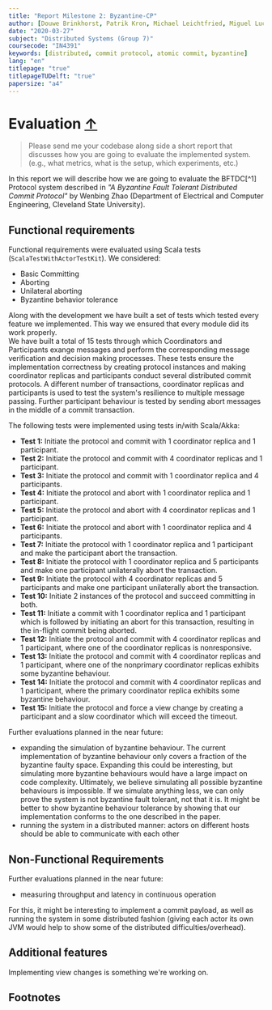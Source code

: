 ```yaml
---
title: "Report Milestone 2: Byzantine-CP"
author: [Douwe Brinkhorst, Patrik Kron, Michael Leichtfried, Miguel Lucas]
date: "2020-03-27"
subject: "Distributed Systems (Group 7)"
coursecode: "IN4391"
keywords: [distributed, commit protocol, atomic commit, byzantine]
lang: "en"
titlepage: "true"
titlepageTUDelft: "true"
papersize: "a4"
---
```


# Evaluation [&uarr;](./../README.md)

>Please send me your codebase along side a short report that discusses how you are going to evaluate the implemented system. (e.g., what metrics, what is the setup, which experiments, etc.)

In this report we will describe how we are going to evaluate the BFTDC[^1] Protocol system described in *"A Byzantine Fault Tolerant Distributed Commit Protocol"* by Wenbing Zhao (Department of Electrical and Computer Engineering, Cleveland State University).

## Functional requirements

Functional requirements were evaluated using Scala tests (```ScalaTestWithActorTestKit```). We considered:

- Basic Committing
- Aborting
- Unilateral aborting
- Byzantine behavior tolerance

Along with the development we have built a set of tests which tested every feature we implemented. This way we ensured that every module did its work properly.  
We have built a total of 15 tests through which Coordinators and Participants exange messages and perform the corresponding message verification and decision making processes. These tests ensure the implementation correctness by creating protocol instances and making coordinator replicas and participants conduct several distributed commit protocols. A different number of transactions, coordinator replicas and participants is used to test  the system's resilience to multiple message passing. Further participant behaviour is tested by sending abort messages in the middle of a commit transaction.

The following tests were implemented using tests in/with Scala/Akka:

- **Test 1:** Initiate the protocol and commit with 1 coordinator replica and 1 participant.  
- **Test 2:** Initiate the protocol and commit with 4 coordinator replicas and 1 participant.  
- **Test 3:** Initiate the protocol and commit with 1 coordinator replica and 4 participants.  
- **Test 4:** Initiate the protocol and abort with 1 coordinator replica and 1 participant.  
- **Test 5:** Initiate the protocol and abort with 4 coordinator replicas and 1 participant.  
- **Test 6:** Initiate the protocol and abort with 1 coordinator replica and 4 participants.  
- **Test 7:** Initiate the protocol with 1 coordinator replica and 1 participant and make the participant abort the transaction.  
- **Test 8:** Initiate the protocol with 1 coordinator replica and 5 participants and make one participant unilaterally abort the transaction.  
- **Test 9:**  Initiate the protocol with 4 coordinator replicas and 5 participants and make one participant unilaterally abort the transaction.  
- **Test 10:** Initiate 2 instances of the protocol and succeed committing in both.  
- **Test 11:** Initiate a commit with 1 coordinator replica and 1 participant which is followed by initiating an abort for this transaction, resulting in the in-flight commit being aborted.  
- **Test 12:** Initiate the protocol and commit with 4 coordinator replicas and 1 participant, where one of the coordinator replicas is nonresponsive.  
- **Test 13:** Initiate the protocol and commit with 4 coordinator replicas and 1 participant, where one of the nonprimary coordinator replicas exhibits some byzantine behaviour.  
- **Test 14:** Initiate the protocol and commit with 4 coordinator replicas and 1 participant, where the primary coordinator replica exhibits some byzantine behaviour.  
- **Test 15:** Initiate the protocol and force a view change by creating a participant and a slow coordinator which will exceed the timeout.

Further evaluations planned in the near future:

- expanding the simulation of byzantine behaviour. The current implementation of byzantine behaviour only covers a fraction of the byzantine faulty space. Expanding this could be interesting, but simulating more byzantine behaviours would have a large impact on code complexity. Ultimately, we believe simulating all possible byzantine behaviours is impossible. If we simulate anything less, we can only prove the system is not byzantine fault tolerant, not that it is. It might be better to show byzantine behaviour tolerance by showing that our implementation conforms to the one described in the paper.  
- running the system in a distributed manner: actors on different hosts should be able to communicate with each other

## Non-Functional Requirements

Further evaluations planned in the near future:

- measuring throughput and latency in continuous operation

For this, it might be interesting to implement a commit payload, as well as running the system in some distributed fashion (giving each actor its own JVM would help to show some of the distributed difficulties/overhead).  

## Additional features

Implementing view changes is something we're working on.  

## Footnotes

[^bftdcp]: BFTDCP Byzantine Fault Tolerant Distributed Commit Protocol
